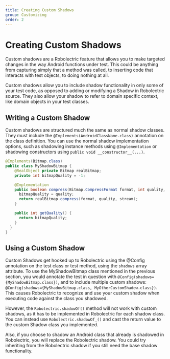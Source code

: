 ```yaml
---
title: Creating Custom Shadows
group: Customizing
order: 2
---
```


# Creating Custom Shadows

Custom shadows are a Robolectric feature that allows you to make targeted changes in the way Android functions under
test.  This could be anything from capturing simply that a method was called, to inserting code that interacts with
test objects, to doing nothing at all.

Custom shadows allow you to include shadow functionality in only some of your test code, as opposed to adding or
modifying a Shadow in Robolectric source.  They also allow your shadow to refer to domain specific context, like
domain objects in your test classes.

## Writing a Custom Shadow

Custom shadows are structured much the same as normal shadow classes.  They must include the `@Implements(AndroidClassName.class)`
annotation on the class definition.  You can use the normal shadow implementation options, such as shadowing instance
methods using `@Implementation` or shadowing constructors using `public void __constructor__(...)`.

```java
@Implements(Bitmap.class)
public class MyShadowBitmap {
	@RealObject private Bitmap realBitmap;
	private int bitmapQuality = -1;

	@Implementation
	public boolean compress(Bitmap.CompressFormat format, int quality, OutputStream stream) {
      bitmapQuality = quality;
      return realBitmap.compress(format, quality, stream);
    }

    public int getQuality() {
      return bitmapQuality;
    }
  }
}
```

## Using a Custom Shadow

Custom Shadows get hooked up to Robolectric using the @Config annotation on the test class or test method, using
the `shadows` array attribute.  To use the MyShadowBitmap class mentioned in the previous section, you would annotate
the test in question with `@Config(shadows={MyShadowBitmap.class})`, and to include multiple custom shadows:
`@Config(shadows={MyShadowBitmap.class, MyOtherCustomShadow.class})`.  This causes Robolectric to recognize and use
your custom shadow when executing code against the class you shadowed.

However, the `Robolectric.shadowOf()` method will not work with custom shadows, as it has to be implemented in
Robolectric for each shadow class.  You can instead use `Robolectric.shadowOf_()` and cast the return value to the
custom Shadow class you implemented.

Also, if you choose to shadow an Android class that already is shadowed in Robolectric, you will replace the
Robolectric shadow.  You could try inheriting from the Robolectric shadow if you still need the base shadow
functionality.
